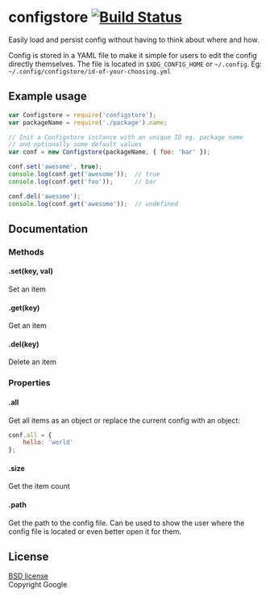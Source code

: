 # configstore [![Build Status](https://secure.travis-ci.org/yeoman/configstore.svg?branch=master)](http://travis-ci.org/yeoman/configstore)

Easily load and persist config without having to think about where and how.

Config is stored in a YAML file to make it simple for users to edit the config directly themselves. The file is located in `$XDG_CONFIG_HOME` or `~/.config`. Eg: `~/.config/configstore/id-of-your-choosing.yml`


## Example usage

```js
var Configstore = require('configstore');
var packageName = require('./package').name;

// Init a Configstore instance with an unique ID eg. package name
// and optionally some default values
var conf = new Configstore(packageName, { foo: 'bar' });

conf.set('awesome', true);
console.log(conf.get('awesome'));  // true
console.log(conf.get('foo'));      // bar

conf.del('awesome');
console.log(conf.get('awesome'));  // undefined
```


## Documentation

### Methods

#### .set(key, val)

Set an item

#### .get(key)

Get an item

#### .del(key)

Delete an item

### Properties

#### .all

Get all items as an object or replace the current config with an object:

```js
conf.all = {
	hello: 'world'
};
```

#### .size

Get the item count

#### .path

Get the path to the config file. Can be used to show the user where the config file is located or even better open it for them.


## License

[BSD license](http://opensource.org/licenses/bsd-license.php)  
Copyright Google
